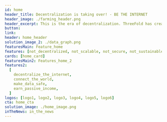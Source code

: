 ```yaml
---
id: home
header_title: Decentralization is taking over! - BE THE INTERNET
header_image: ./farming_header.png
header_excerpt: This is the era of decentralization. ThreeFold has created secure and scaleable technology that allows anyone to connect decentralized capacity, anywhere. Join the movement by connecting ThreeFold technology to the most advanced peer-to-peer grid on the planet.
button:
link:
header: home_header
solution_image_2: ./data_graph.png
featuresMain: Feature_home
features: [not_decentralized, not_scalable, not_secure, not_sustainable]
cards: [home_card]
featuresMain2: Features_home_2
features2:
  [
    decentralize_the_internet,
    connect_the_world,
    make_data_safe,
    earn_passive_income,
  ]
logos: [logo1, logo2, logo3, logo4, logo5, logo6]
cta: home_cta
solution_image: ./home_image.png
inTheNews: in_the_news
---
```


<!-- header: home_header -->
<!-- logos: [logo1, logo2, logo3, logo4, logo5, logo6] -->
<!-- signup: home_signup -->
